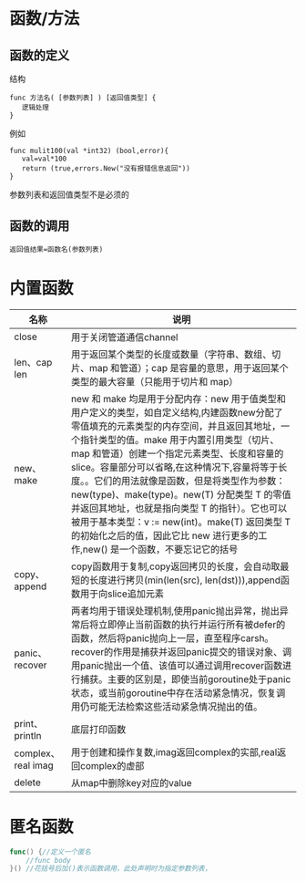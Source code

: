 # 函数/方法

## 函数的定义

结构
```
func 方法名( [参数列表] ) [返回值类型] {
   逻辑处理
}
```
例如
```
func mulit100(val *int32) (bool,error){
   val=val*100
   return (true,errors.New("没有报错信息返回"))
}
```
参数列表和返回值类型不是必须的

## 函数的调用

```
返回值结果=函数名(参数列表)
```



# 内置函数

|名称	|说明|
|--|--|
|close	|用于关闭管道通信channel|
|len、cap	len |用于返回某个类型的长度或数量（字符串、数组、切片、map 和管道）；cap 是容量的意思，用于返回某个类型的最大容量（只能用于切片和 map）|
|new、make	|new 和 make 均是用于分配内存：new 用于值类型和用户定义的类型，如自定义结构,内建函数new分配了零值填充的元素类型的内存空间，并且返回其地址，一个指针类型的值。make 用于内置引用类型（切片、map 和管道）创建一个指定元素类型、长度和容量的slice。容量部分可以省略,在这种情况下,容量将等于长度。。它们的用法就像是函数，但是将类型作为参数：new(type)、make(type)。new(T) 分配类型 T 的零值并返回其地址，也就是指向类型 T 的指针）。它也可以被用于基本类型：v := new(int)。make(T) 返回类型 T 的初始化之后的值，因此它比 new 进行更多的工作,new() 是一个函数，不要忘记它的括号|
|copy、append|	copy函数用于复制,copy返回拷贝的长度，会自动取最短的长度进行拷贝(min(len(src), len(dst))),append函数用于向slice追加元素|
|panic、recover	|两者均用于错误处理机制,使用panic抛出异常，抛出异常后将立即停止当前函数的执行并运行所有被defer的函数，然后将panic抛向上一层，直至程序carsh。recover的作用是捕获并返回panic提交的错误对象、调用panic抛出一个值、该值可以通过调用recover函数进行捕获。主要的区别是，即使当前goroutine处于panic状态，或当前goroutine中存在活动紧急情况，恢复调用仍可能无法检索这些活动紧急情况抛出的值。|
|print、println	|底层打印函数|
|complex、real imag	|用于创建和操作复数,imag返回complex的实部,real返回complex的虚部|
|delete	|从map中删除key对应的value|

# 匿名函数

```go
func() {//定义一个匿名
    //func body
}() //花括号后加()表示函数调用，此处声明时为指定参数列表，
```